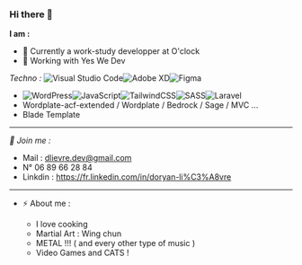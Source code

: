 ### Hi there 👋

**I am :**
- 🌱 Currently a work-study developper at O'clock
- 🔭 Working with Yes We Dev 


*Techno :* 
![Visual Studio Code](https://img.shields.io/badge/Visual%20Studio%20Code-0078d7.svg?style=for-the-badge&logo=visual-studio-code&logoColor=white)![Adobe XD](https://img.shields.io/badge/Adobe%20XD-470137?style=for-the-badge&logo=Adobe%20XD&logoColor=#FF61F6)![Figma](https://img.shields.io/badge/figma-%23F24E1E.svg?style=for-the-badge&logo=figma&logoColor=white)

-   ![WordPress](https://img.shields.io/badge/WordPress-%23117AC9.svg?style=for-the-badge&logo=WordPress&logoColor=white)![JavaScript](https://img.shields.io/badge/javascript-%23323330.svg?style=for-the-badge&logo=javascript&logoColor=%23F7DF1E)![TailwindCSS](https://img.shields.io/badge/tailwindcss-%2338B2AC.svg?style=for-the-badge&logo=tailwind-css&logoColor=white)![SASS](https://img.shields.io/badge/SASS-hotpink.svg?style=for-the-badge&logo=SASS&logoColor=white)![Laravel](https://img.shields.io/badge/laravel-%23FF2D20.svg?style=for-the-badge&logo=laravel&logoColor=white)
-   Wordplate-acf-extended / Wordplate / Bedrock / Sage / MVC ... 
-   Blade Template

-----------


*💬 Join me :*
-   Mail : dlievre.dev@gmail.com
-   N° 06 89 66 28 84
-   Linkdin : https://fr.linkedin.com/in/doryan-li%C3%A8vre

-----------


- ⚡ About me :
    
    - I love cooking
    - Martial Art : Wing chun
    - METAL !!! ( and every other type of music )
    - Video Games and CATS !

<!--
**DoryanLievre/DoryanLievre** is a ✨ _special_ ✨ repository because its `README.md` (this file) appears on your GitHub profile.

Here are some ideas to get you started:

- 🔭 I’m currently working on ...
- 🌱 I’m currently learning ...
- 👯 I’m looking to collaborate on ...
- 🤔 I’m looking for help with ...
- 💬 Ask me about ...
- 📫 How to reach me: ...
- 😄 Pronouns: ...
- ⚡ Fun fact: ...
-->
